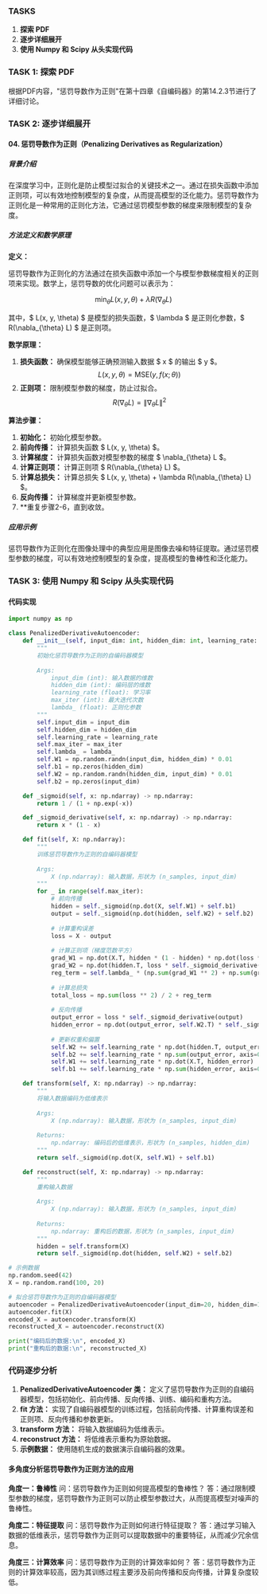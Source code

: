 ### TASKS
1. **探索 PDF**
2. **逐步详细展开**
3. **使用 Numpy 和 Scipy 从头实现代码**

### TASK 1: 探索 PDF

根据PDF内容，"惩罚导数作为正则"在第十四章《自编码器》的第14.2.3节进行了详细讨论。

### TASK 2: 逐步详细展开

#### 04. 惩罚导数作为正则（Penalizing Derivatives as Regularization）

##### 背景介绍
在深度学习中，正则化是防止模型过拟合的关键技术之一。通过在损失函数中添加正则项，可以有效地控制模型的复杂度，从而提高模型的泛化能力。惩罚导数作为正则化是一种常用的正则化方法，它通过惩罚模型参数的梯度来限制模型的复杂度。

##### 方法定义和数学原理
**定义：**

惩罚导数作为正则化的方法通过在损失函数中添加一个与模型参数梯度相关的正则项来实现。数学上，惩罚导数的优化问题可以表示为：

$$
\min_{\theta} L(x, y, \theta) + \lambda R(\nabla_{\theta} L)
$$

其中，$ L(x, y, \theta) $ 是模型的损失函数，$ \lambda $ 是正则化参数，$ R(\nabla_{\theta} L) $ 是正则项。

**数学原理：**

1. **损失函数：** 确保模型能够正确预测输入数据 $ x $ 的输出 $ y $。
   $$
   L(x, y, \theta) = \text{MSE}(y, f(x; \theta))
   $$
2. **正则项：** 限制模型参数的梯度，防止过拟合。
   $$
   R(\nabla_{\theta} L) = \|\nabla_{\theta} L\|^2
   $$

**算法步骤：**

1. **初始化：** 初始化模型参数。
2. **前向传播：** 计算损失函数 $ L(x, y, \theta) $。
3. **计算梯度：** 计算损失函数对模型参数的梯度 $ \nabla_{\theta} L $。
4. **计算正则项：** 计算正则项 $ R(\nabla_{\theta} L) $。
5. **计算总损失：** 计算总损失 $ L(x, y, \theta) + \lambda R(\nabla_{\theta} L) $。
6. **反向传播：** 计算梯度并更新模型参数。
7. **重复步骤2-6，直到收敛。

##### 应用示例
惩罚导数作为正则化在图像处理中的典型应用是图像去噪和特征提取。通过惩罚模型参数的梯度，可以有效地控制模型的复杂度，提高模型的鲁棒性和泛化能力。

### TASK 3: 使用 Numpy 和 Scipy 从头实现代码

#### 代码实现

```python
import numpy as np

class PenalizedDerivativeAutoencoder:
    def __init__(self, input_dim: int, hidden_dim: int, learning_rate: float = 0.01, max_iter: int = 1000, lambda_: float = 0.1):
        """
        初始化惩罚导数作为正则的自编码器模型
        
        Args:
            input_dim (int): 输入数据的维数
            hidden_dim (int): 编码层的维数
            learning_rate (float): 学习率
            max_iter (int): 最大迭代次数
            lambda_ (float): 正则化参数
        """
        self.input_dim = input_dim
        self.hidden_dim = hidden_dim
        self.learning_rate = learning_rate
        self.max_iter = max_iter
        self.lambda_ = lambda_
        self.W1 = np.random.randn(input_dim, hidden_dim) * 0.01
        self.b1 = np.zeros(hidden_dim)
        self.W2 = np.random.randn(hidden_dim, input_dim) * 0.01
        self.b2 = np.zeros(input_dim)

    def _sigmoid(self, x: np.ndarray) -> np.ndarray:
        return 1 / (1 + np.exp(-x))

    def _sigmoid_derivative(self, x: np.ndarray) -> np.ndarray:
        return x * (1 - x)

    def fit(self, X: np.ndarray):
        """
        训练惩罚导数作为正则的自编码器模型
        
        Args:
            X (np.ndarray): 输入数据，形状为 (n_samples, input_dim)
        """
        for _ in range(self.max_iter):
            # 前向传播
            hidden = self._sigmoid(np.dot(X, self.W1) + self.b1)
            output = self._sigmoid(np.dot(hidden, self.W2) + self.b2)
            
            # 计算重构误差
            loss = X - output
            
            # 计算正则项（梯度范数平方）
            grad_W1 = np.dot(X.T, hidden * (1 - hidden) * np.dot(loss * self._sigmoid_derivative(output), self.W2.T))
            grad_W2 = np.dot(hidden.T, loss * self._sigmoid_derivative(output))
            reg_term = self.lambda_ * (np.sum(grad_W1 ** 2) + np.sum(grad_W2 ** 2))
            
            # 计算总损失
            total_loss = np.sum(loss ** 2) / 2 + reg_term
            
            # 反向传播
            output_error = loss * self._sigmoid_derivative(output)
            hidden_error = np.dot(output_error, self.W2.T) * self._sigmoid_derivative(hidden)
            
            # 更新权重和偏置
            self.W2 += self.learning_rate * np.dot(hidden.T, output_error)
            self.b2 += self.learning_rate * np.sum(output_error, axis=0)
            self.W1 += self.learning_rate * np.dot(X.T, hidden_error)
            self.b1 += self.learning_rate * np.sum(hidden_error, axis=0)

    def transform(self, X: np.ndarray) -> np.ndarray:
        """
        将输入数据编码为低维表示
        
        Args:
            X (np.ndarray): 输入数据，形状为 (n_samples, input_dim)
        
        Returns:
            np.ndarray: 编码后的低维表示，形状为 (n_samples, hidden_dim)
        """
        return self._sigmoid(np.dot(X, self.W1) + self.b1)

    def reconstruct(self, X: np.ndarray) -> np.ndarray:
        """
        重构输入数据
        
        Args:
            X (np.ndarray): 输入数据，形状为 (n_samples, input_dim)
        
        Returns:
            np.ndarray: 重构后的数据，形状为 (n_samples, input_dim)
        """
        hidden = self.transform(X)
        return self._sigmoid(np.dot(hidden, self.W2) + self.b2)

# 示例数据
np.random.seed(42)
X = np.random.rand(100, 20)

# 拟合惩罚导数作为正则的自编码器模型
autoencoder = PenalizedDerivativeAutoencoder(input_dim=20, hidden_dim=10, learning_rate=0.01, max_iter=1000, lambda_=0.1)
autoencoder.fit(X)
encoded_X = autoencoder.transform(X)
reconstructed_X = autoencoder.reconstruct(X)

print("编码后的数据:\n", encoded_X)
print("重构后的数据:\n", reconstructed_X)
```

### 代码逐步分析

1. **PenalizedDerivativeAutoencoder 类：** 定义了惩罚导数作为正则的自编码器模型，包括初始化、前向传播、反向传播、训练、编码和重构方法。
2. **fit 方法：** 实现了自编码器模型的训练过程，包括前向传播、计算重构误差和正则项、反向传播和参数更新。
3. **transform 方法：** 将输入数据编码为低维表示。
4. **reconstruct 方法：** 将低维表示重构为原始数据。
5. **示例数据：** 使用随机生成的数据演示自编码器的效果。

#### 多角度分析惩罚导数作为正则方法的应用

**角度一：鲁棒性**
问：惩罚导数作为正则如何提高模型的鲁棒性？
答：通过限制模型参数的梯度，惩罚导数作为正则可以防止模型参数过大，从而提高模型对噪声的鲁棒性。

**角度二：特征提取**
问：惩罚导数作为正则如何进行特征提取？
答：通过学习输入数据的低维表示，惩罚导数作为正则可以提取数据中的重要特征，从而减少冗余信息。

**角度三：计算效率**
问：惩罚导数作为正则的计算效率如何？
答：惩罚导数作为正则的计算效率较高，因为其训练过程主要涉及前向传播和反向传播，计算复杂度较低。
